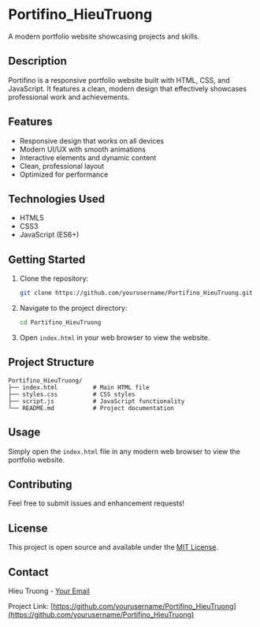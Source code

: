# Portifino_HieuTruong

A modern portfolio website showcasing projects and skills.

## Description

Portifino is a responsive portfolio website built with HTML, CSS, and JavaScript. It features a clean, modern design that effectively showcases professional work and achievements.

## Features

- Responsive design that works on all devices
- Modern UI/UX with smooth animations
- Interactive elements and dynamic content
- Clean, professional layout
- Optimized for performance

## Technologies Used

- HTML5
- CSS3
- JavaScript (ES6+)

## Getting Started

1. Clone the repository:
   ```bash
   git clone https://github.com/yourusername/Portifino_HieuTruong.git
   ```

2. Navigate to the project directory:
   ```bash
   cd Portifino_HieuTruong
   ```

3. Open `index.html` in your web browser to view the website.

## Project Structure

```
Portifino_HieuTruong/
├── index.html          # Main HTML file
├── styles.css          # CSS styles
├── script.js           # JavaScript functionality
└── README.md           # Project documentation
```

## Usage

Simply open the `index.html` file in any modern web browser to view the portfolio website.

## Contributing

Feel free to submit issues and enhancement requests!

## License

This project is open source and available under the [MIT License](LICENSE).

## Contact

Hieu Truong - [Your Email](mailto:your.email@example.com)

Project Link: [https://github.com/yourusername/Portifino_HieuTruong](https://github.com/yourusername/Portifino_HieuTruong)
